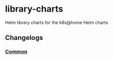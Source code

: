# library-charts
Helm library charts for the k8s@home Helm charts

## Changelogs
### [Common](https://github.com/k8s-at-home/library-charts/tree/main/charts/stable/common#changelog)
